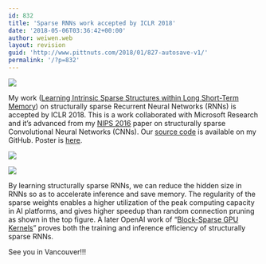 ```yaml
---
id: 832
title: 'Sparse RNNs work accepted by ICLR 2018'
date: '2018-05-06T03:36:42+00:00'
author: weiwen.web
layout: revision
guid: 'http://www.pittnuts.com/2018/01/827-autosave-v1/'
permalink: '/?p=832'
---
```


[![](http://www.pittnuts.com/wp-content/uploads/2018/01/ssl-1.jpg)](http://www.pittnuts.com/wp-content/uploads/2018/01/ssl-1.jpg)

My work ([Learning Intrinsic Sparse Structures within Long Short-Term Memory](https://openreview.net/forum?id=rk6cfpRjZ)) on structurally sparse Recurrent Neural Networks (RNNs) is accepted by ICLR 2018. This is a work collaborated with Microsoft Research and it’s advanced from my [NIPS 2016](http://papers.nips.cc/paper/6504-learning-structured-sparsity-in-deep-neural-networks.pdf) paper on structurally sparse Convolutional Neural Networks (CNNs). Our [source code](https://github.com/wenwei202/iss-rnns) is available on my GitHub. Poster is [here](https://github.com/wenwei202/iss-rnns/blob/master/Poster_Wen_ICLR2018.pdf).

[![](http://www.pittnuts.com/wp-content/uploads/2018/01/MJ-speedup-vs-sparsity-crop.jpg)](http://www.pittnuts.com/wp-content/uploads/2018/01/MJ-speedup-vs-sparsity-crop.jpg)

[![](http://www.pittnuts.com/wp-content/uploads/2018/01/iss-by-group-lasso-crop.jpg)](http://www.pittnuts.com/wp-content/uploads/2018/01/iss-by-group-lasso-crop.jpg)

By learning structurally sparse RNNs, we can reduce the hidden size in RNNs so as to accelerate inference and save memory. The regularity of the sparse weights enables a higher utilization of the peak computing capacity in AI platforms, and gives higher speedup than random connection pruning as shown in the top figure. A later OpenAI work of “[Block-Sparse GPU Kernels](https://blog.openai.com/block-sparse-gpu-kernels/)” proves both the training and inference efficiency of structurally sparse RNNs.

See you in Vancouver!!!

<audio controls="controls" style="display: none;"></audio>

<audio controls="controls" style="display: none;"></audio>

<audio controls="controls" style="display: none;"></audio>